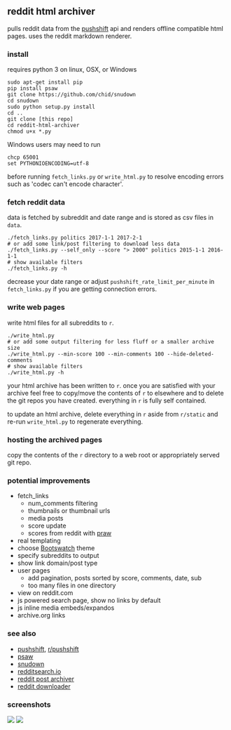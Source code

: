 ## reddit html archiver

pulls reddit data from the [pushshift](https://github.com/pushshift/api) api and renders offline compatible html pages. uses the reddit markdown renderer.

### install

requires python 3 on linux, OSX, or Windows

    sudo apt-get install pip
    pip install psaw
    git clone https://github.com/chid/snudown
    cd snudown
    sudo python setup.py install
    cd ..
    git clone [this repo]
    cd reddit-html-archiver
    chmod u+x *.py

Windows users may need to run

    chcp 65001
    set PYTHONIOENCODING=utf-8

before running `fetch_links.py` or `write_html.py` to resolve encoding errors such as 'codec can't encode character'.

### fetch reddit data

data is fetched by subreddit and date range and is stored as csv files in `data`.

    ./fetch_links.py politics 2017-1-1 2017-2-1
    # or add some link/post filtering to download less data
    ./fetch_links.py --self_only --score "> 2000" politics 2015-1-1 2016-1-1
    # show available filters
    ./fetch_links.py -h

decrease your date range or adjust `pushshift_rate_limit_per_minute` in `fetch_links.py` if you are getting connection errors.

### write web pages

write html files for all subreddits to `r`.

    ./write_html.py
    # or add some output filtering for less fluff or a smaller archive size
    ./write_html.py --min-score 100 --min-comments 100 --hide-deleted-comments
    # show available filters
    ./write_html.py -h

your html archive has been written to `r`. once you are satisfied with your archive feel free to copy/move the contents of `r` to elsewhere and to delete the git repos you have created. everything in `r` is fully self contained.

to update an html archive, delete everything in `r` aside from `r/static` and re-run `write_html.py` to regenerate everything.

### hosting the archived pages

copy the contents of the `r` directory to a web root or appropriately served git repo.

### potential improvements

* fetch_links
  * num_comments filtering
  * thumbnails or thumbnail urls
  * media posts
  * score update
  * scores from reddit with [praw](https://github.com/praw-dev/praw)
* real templating
* choose [Bootswatch](https://bootswatch.com/) theme
* specify subreddits to output
* show link domain/post type
* user pages
  * add pagination, posts sorted by score, comments, date, sub
  * too many files in one directory
* view on reddit.com
* js powered search page, show no links by default
* js inline media embeds/expandos
* archive.org links

### see also

* [pushshift](https://github.com/pushshift/api), [r/pushshift](https://www.reddit.com/r/pushshift/)
* [psaw](https://github.com/dmarx/psaw)
* [snudown](https://github.com/reddit/snudown)
* [redditsearch.io](https://redditsearch.io/)
* [reddit post archiver](https://github.com/sJohnsonStoever/redditPostArchiver)
* [reddit downloader](https://github.com/shadowmoose/RedditDownloader)

### screenshots

![](screenshots/sub.jpg)
![](screenshots/post.jpg)
